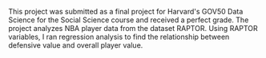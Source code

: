 This project was submitted as a final project for Harvard's GOV50 Data Science for the Social Science course and received a perfect grade. The project analyzes NBA player data from the dataset RAPTOR. Using RAPTOR variables, I ran regression analysis to find the relationship between defensive value and overall player value.
